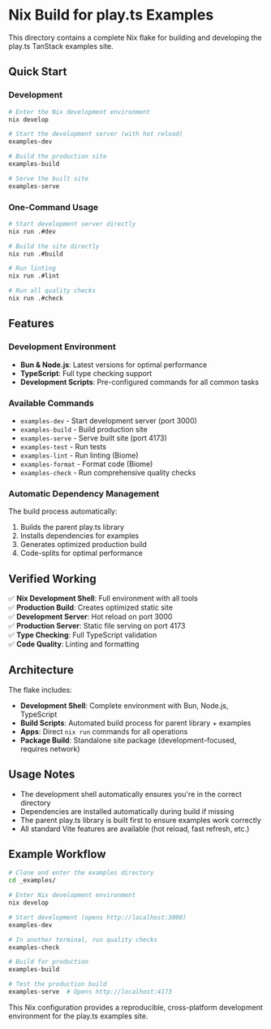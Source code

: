 # Nix Build for play.ts Examples

This directory contains a complete Nix flake for building and developing the play.ts TanStack examples site.

## Quick Start

### Development
```bash
# Enter the Nix development environment
nix develop

# Start the development server (with hot reload)
examples-dev

# Build the production site
examples-build

# Serve the built site
examples-serve
```

### One-Command Usage
```bash
# Start development server directly
nix run .#dev

# Build the site directly
nix run .#build

# Run linting
nix run .#lint

# Run all quality checks
nix run .#check
```

## Features

### Development Environment
- **Bun & Node.js**: Latest versions for optimal performance
- **TypeScript**: Full type checking support
- **Development Scripts**: Pre-configured commands for all common tasks

### Available Commands
- `examples-dev` - Start development server (port 3000)
- `examples-build` - Build production site
- `examples-serve` - Serve built site (port 4173)
- `examples-test` - Run tests
- `examples-lint` - Run linting (Biome)
- `examples-format` - Format code (Biome)
- `examples-check` - Run comprehensive quality checks

### Automatic Dependency Management
The build process automatically:
1. Builds the parent play.ts library
2. Installs dependencies for examples
3. Generates optimized production build
4. Code-splits for optimal performance

## Verified Working

✅ **Nix Development Shell**: Full environment with all tools  
✅ **Production Build**: Creates optimized static site  
✅ **Development Server**: Hot reload on port 3000  
✅ **Production Server**: Static file serving on port 4173  
✅ **Type Checking**: Full TypeScript validation  
✅ **Code Quality**: Linting and formatting  

## Architecture

The flake includes:
- **Development Shell**: Complete environment with Bun, Node.js, TypeScript
- **Build Scripts**: Automated build process for parent library + examples
- **Apps**: Direct `nix run` commands for all operations
- **Package Build**: Standalone site package (development-focused, requires network)

## Usage Notes

- The development shell automatically ensures you're in the correct directory
- Dependencies are installed automatically during build if missing
- The parent play.ts library is built first to ensure examples work correctly
- All standard Vite features are available (hot reload, fast refresh, etc.)

## Example Workflow

```bash
# Clone and enter the examples directory
cd _examples/

# Enter Nix development environment
nix develop

# Start development (opens http://localhost:3000)
examples-dev

# In another terminal, run quality checks
examples-check

# Build for production
examples-build

# Test the production build
examples-serve  # Opens http://localhost:4173
```

This Nix configuration provides a reproducible, cross-platform development environment for the play.ts examples site.